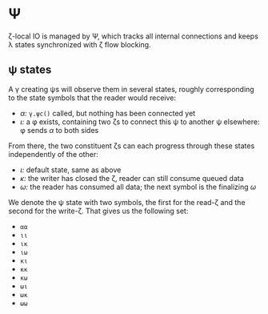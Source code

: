 # Ψ
ζ-local IO is managed by Ψ, which tracks all internal connections and keeps λ states synchronized with ζ flow blocking.


## ψ states
A γ creating ψs will observe them in several states, roughly corresponding to the state symbols that the reader would receive:

+ _α:_ `γ.ψc()` called, but nothing has been connected yet
+ _ι:_ a φ exists, containing two ζs to connect this ψ to another ψ elsewhere: φ sends _α_ to both sides

From there, the two constituent ζs can each progress through these states independently of the other:

+ _ι:_ default state, same as above
+ _κ:_ the writer has closed the ζ, reader can still consume queued data
+ _ω:_ the reader has consumed all data; the next symbol is the finalizing _ω_

We denote the ψ state with two symbols, the first for the read-ζ and the second for the write-ζ. That gives us the following set:

+ `αα`
+ `ιι`
+ `ικ`
+ `ιω`
+ `κι`
+ `κκ`
+ `κω`
+ `ωι`
+ `ωκ`
+ `ωω`
